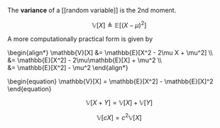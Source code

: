 The **variance** of a [[random variable]] is the 2nd moment.

$$
\mathbb{V}[X] \triangleq \mathbb{E}[(X - \mu)^2]
$$

A more computationally practical form is given by

\begin{align\*}
\mathbb{V}[X] &= \mathbb{E}[X^2 - 2\mu X + \mu^2] \\\\\
&= \mathbb{E}[X^2] - 2\mu\mathbb{E}[X] + \mu^2 \\\\\
&= \mathbb{E}[X^2] - \mu^2
\end{align\*}

\begin{equation}
\mathbb{V}[X] = \mathbb{E}[X^2] - \mathbb{E}[X]^2
\end{equation}

$$
\mathbb{V}[X+Y]= \mathbb{V}[X] + \mathbb{V}[Y]
$$

$$
\mathbb{V}[cX] = c^2 \mathbb{V}[X]
$$